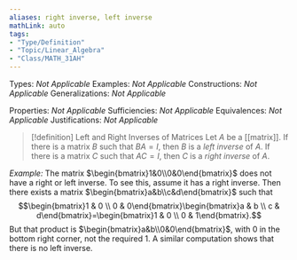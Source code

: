 ```yaml
---
aliases: right inverse, left inverse
mathLink: auto
tags:
- "Type/Definition"
- "Topic/Linear_Algebra"
- "Class/MATH_31AH"
---
```

Types: <i>Not Applicable</i>
Examples: <i>Not Applicable</i>
Constructions: <i>Not Applicable</i>
Generalizations: <i>Not Applicable</i>

Properties: <i>Not Applicable</i>
Sufficiencies: <i>Not Applicable</i>
Equivalences: <i>Not Applicable</i>
Justifications: <i>Not Applicable</i>

> [!definition] Left and Right Inverses of Matrices
> Let $A$ be a [[matrix]]. If there is a matrix $B$ such that $BA=I$, then $B$ is a *left inverse* of $A$. If there is a matrix $C$ such that $AC=I$, then $C$ is a *right inverse* of $A$.  

*Example:* The matrix $\begin{bmatrix}1&0\\0&0\end{bmatrix}$ does not have a right or left inverse. To see this, assume it has a right inverse. Then there exists a matrix $\begin{bmatrix}a&b\\c&d\end{bmatrix}$ such that $$\begin{bmatrix}1 & 0 \\
0 & 0\end{bmatrix}\begin{bmatrix}a & b \\
c & d\end{bmatrix}=\begin{bmatrix}1 & 0 \\
0 & 1\end{bmatrix}.$$
But that product is $\begin{bmatrix}a&b\\0&0\end{bmatrix}$, with 0 in the bottom right corner, not the required 1. A similar computation shows that there is no left inverse.
